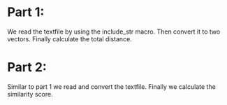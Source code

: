 # Part 1:

We read the textfile by using the include_str macro.
Then convert it to two vectors.
Finally calculate the total distance.

# Part 2:

Similar to part 1 we read and convert the textfile.
Finally we calculate the similarity score.
